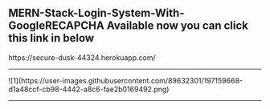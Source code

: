 <h2>MERN-Stack-Login-System-With-GoogleRECAPCHA Available now you can click this link in below</h2>
https://secure-dusk-44324.herokuapp.com/

<hr>
![1](https://user-images.githubusercontent.com/89632301/197159668-d1a48ccf-cb98-4442-a8c6-fae2b0169492.png)
<hr>
